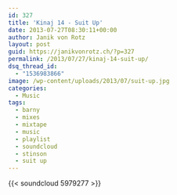 ```yaml
---
id: 327
title: 'Kinaj 14 - Suit Up'
date: 2013-07-27T08:30:11+00:00
author: Janik von Rotz
layout: post
guid: https://janikvonrotz.ch/?p=327
permalink: /2013/07/27/kinaj-14-suit-up/
dsq_thread_id:
  - "1536983866"
image: /wp-content/uploads/2013/07/suit-up.jpg
categories:
  - Music
tags:
  - barny
  - mixes
  - mixtape
  - music
  - playlist
  - soundcloud
  - stinson
  - suit up
---
```

{{< soundcloud 5979277 >}}